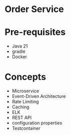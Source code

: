 # Order Service

# Pre-requisites
- Java 21
- gradle
- Docker

# Concepts
- Microservice
- Event-Driven Architecture
- Rate Limiting
- Caching
- ELK
- REST API
- configuration properties
- Testcontainer
